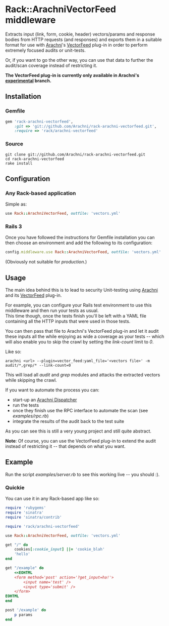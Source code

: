 # Rack::ArachniVectorFeed middleware

Extracts input (link, form, cookie, header) vectors/params and response bodies from HTTP requests (and responses)
and exports them in a suitable format for use with [Arachni](http://arachni-scanner.com)'s [VectorFeed](https://github.com/Zapotek/arachni/blob/experimental/plugins/vector_feed.rb) plug-in
in order to perform extremely focused audits or unit-tests.

Or, if you want to go the other way, you can use that data to further the audit/scan coverage instead of restricting it.

**The VectorFeed plug-in is currently only available in Arachni's [experimental](https://github.com/Zapotek/arachni/tree/experimental) branch.**

## Installation

### Gemfile

```ruby
gem 'rack-arachni-vectorfeed',
    :git => 'git://github.com/Arachni/rack-arachni-vectorfeed.git',
    :require => 'rack/arachni-vectorfeed'
```

### Source

```
git clone git://github.com/Arachni/rack-arachni-vectorfeed.git
cd rack-arachni-vectorfeed
rake install
```

## Configuration

### Any Rack-based application

Simple as:

```ruby
use Rack::ArachniVectorFeed, outfile: 'vectors.yml'
```

### Rails 3

Once you have followed the instructions for Gemfile installation you can then
choose an environment and add the following to its configuration:

```ruby
config.middleware.use Rack::ArachniVectorFeed, outfile: 'vectors.yml'
```

(Obviously not suitable for <em>production</em>.)

## Usage

The main idea behind this is to lead to security Unit-testing using [Arachni](http://arachni-scanner.com) and its [VectorFeed](https://github.com/Zapotek/arachni/blob/experimental/plugins/vector_feed.rb) plug-in.

For example, you can configure your Rails test environment to use this middleware
and then run your tests as usual.<br/>
This time though, once the tests finish you'll be left with a YAML file containing
all the HTTP inputs that were used in those tests.

You can then pass that file to Arachni's VectorFeed plug-in and let it audit
these inputs all the while enjoying as wide a coverage as your tests -- which will also enable
you to skip the crawl by setting the <em>link-count</em> limit to <em>0</em>.

Like so:

```
arachni <url> --plugin=vector_feed:yaml_file='<vectors file>' -m audit/*,grep/* --link-count=0
```

This will load all <em>audit</em> and <em>grep</em> modules and attacks the extracted vectors while skipping the crawl.

If you want to automate the process you can:

* start-up an [Arachni Dispatcher](http://arachni-scanner.com/wiki/RPC-server)
* run the tests
* once they finish use the RPC interface to automate the scan (see <em>examples/rpc.rb</em>)
* integrate the results of the audit back to the test suite

As you can see this is still a very young project and still quite abstract.

**Note**: Of course, you can use the VectorFeed plug-in to extend the audit
instead of restricting it -- that depends on what you want.


## Example

Run the script <em>examples/server.rb</em> to see this working live -- you should :).

### Quickie

You can use it in any Rack-based app like so:

```ruby
require 'rubygems'
require 'sinatra'
require 'sinatra/contrib'

require 'rack/arachni-vectorfeed'

use Rack::ArachniVectorFeed, outfile: 'vectors.yml'

get "/" do
    cookies[:cookie_input] ||= 'cookie_blah'
    'hello'
end

get "/example" do
    <<EOHTML
    <form method='post' action='?get_input=ha!'>
        <input name='test' />
        <input type='submit' />
    </form>
EOHTML
end

post '/example' do
    p params
end

```
